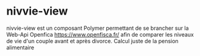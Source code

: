 # nivvie-view
nivvie-view est un composant Polymer permettant de se brancher sur la Web-Api Openfica https://www.openfisca.fr/ afin de comparer les niveaux de vie d'un couple avant et après divorce. Calcul juste de la pension alimentaire
